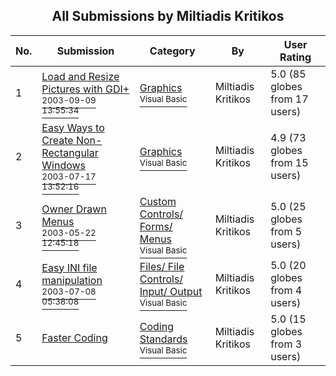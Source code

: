 ﻿<div align="center">

## All Submissions by Miltiadis Kritikos

</div>

No.  | Submission | Category | By   | User Rating
---- | ---------- | -------- | ---- | -----------
1 | [Load and Resize Pictures with GDI\+<br /><sup>2003-09-09 13:55:34</sup>](https://github.com/Planet-Source-Code/miltiadis-kritikos-load-and-resize-pictures-with-gdi__1-48352) | [Graphics<br /><sup>Visual Basic</sup>](../ByCategory/graphics__1-46.md) | Miltiadis Kritikos | 5.0 (85 globes from 17 users)
2 | [Easy Ways to Create Non\-Rectangular Windows<br /><sup>2003-07-17 13:52:16</sup>](https://github.com/Planet-Source-Code/miltiadis-kritikos-easy-ways-to-create-non-rectangular-windows__1-46979) | [Graphics<br /><sup>Visual Basic</sup>](../ByCategory/graphics__1-46.md) | Miltiadis Kritikos | 4.9 (73 globes from 15 users)
3 | [Owner Drawn Menus<br /><sup>2003-05-22 12:45:18</sup>](https://github.com/Planet-Source-Code/miltiadis-kritikos-owner-drawn-menus__1-45638) | [Custom Controls/ Forms/  Menus<br /><sup>Visual Basic</sup>](../ByCategory/custom-controls-forms-menus__1-4.md) | Miltiadis Kritikos | 5.0 (25 globes from 5 users)
4 | [Easy INI file manipulation<br /><sup>2003-07-08 05:38:08</sup>](https://github.com/Planet-Source-Code/miltiadis-kritikos-easy-ini-file-manipulation__1-46728) | [Files/ File Controls/ Input/ Output<br /><sup>Visual Basic</sup>](../ByCategory/files-file-controls-input-output__1-3.md) | Miltiadis Kritikos | 5.0 (20 globes from 4 users)
5 | [Faster Coding<br />](https://github.com/Planet-Source-Code/miltiadis-kritikos-faster-coding__1-48306) | [Coding Standards<br /><sup>Visual Basic</sup>](../ByCategory/coding-standards__1-43.md) | Miltiadis Kritikos | 5.0 (15 globes from 3 users)
